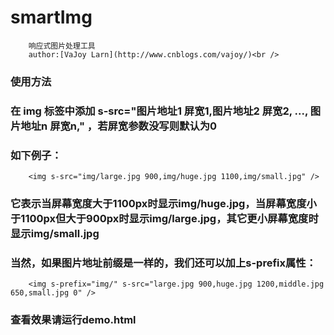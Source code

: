 smartImg
=======

		响应式图片处理工具
		author:[VaJoy Larn](http://www.cnblogs.com/vajoy/)<br />
### 使用方法
### 在 img 标签中添加 s-src="图片地址1 屏宽1,图片地址2 屏宽2, ..., 图片地址n 屏宽n," ，若屏宽参数没写则默认为0
### 如下例子：
		<img s-src="img/large.jpg 900,img/huge.jpg 1100,img/small.jpg" />
### 它表示当屏幕宽度大于1100px时显示img/huge.jpg，当屏幕宽度小于1100px但大于900px时显示img/large.jpg，其它更小屏幕宽度时显示img/small.jpg
### 当然，如果图片地址前缀是一样的，我们还可以加上s-prefix属性：
		<img s-prefix="img/" s-src="large.jpg 900,huge.jpg 1200,middle.jpg 650,small.jpg 0" />
### 查看效果请运行demo.html